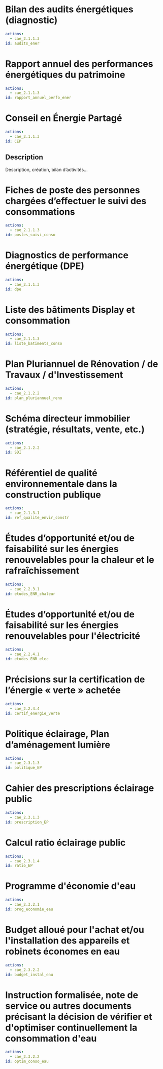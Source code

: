 # Bilan des audits énergétiques (diagnostic)
```yaml
actions: 
  - cae_2.1.1.3
id: audits_ener
```

# Rapport annuel des performances énergétiques du patrimoine
```yaml
actions: 
  - cae_2.1.1.3
id: rapport_annuel_perfo_ener
```

# Conseil en Énergie Partagé 
```yaml
actions: 
  - cae_2.1.1.3
id: CEP
```
## Description
Description, création, bilan d’activités…

# Fiches de poste des personnes chargées d’effectuer le suivi des consommations
```yaml
actions: 
  - cae_2.1.1.3
id: postes_suivi_conso
```

# Diagnostics de performance énergétique (DPE)
```yaml
actions: 
  - cae_2.1.1.3
id: dpe
```

# Liste des bâtiments Display et consommation
```yaml
actions: 
  - cae_2.1.1.3
id: liste_batiments_conso
```

# Plan Pluriannuel de Rénovation / de Travaux / d'Investissement
```yaml
actions: 
  - cae_2.1.2.2
id: plan_pluriannuel_reno
```

# Schéma directeur immobilier (stratégie, résultats, vente, etc.)
```yaml
actions: 
  - cae_2.1.2.2
id: SDI
```

# Référentiel de qualité environnementale dans la construction publique
```yaml
actions: 
  - cae_2.1.3.1
id: ref_qualite_envir_constr
```

# Études d’opportunité et/ou de faisabilité sur les énergies renouvelables pour la chaleur et le rafraîchissement
```yaml
actions: 
  - cae_2.2.3.1
id: etudes_ENR_chaleur
```

# Études d’opportunité et/ou de faisabilité sur les énergies renouvelables pour l'électricité
```yaml
actions: 
  - cae_2.2.4.1
id: etudes_ENR_elec
```

# Précisions sur la certification de l’énergie « verte » achetée
```yaml
actions: 
  - cae_2.2.4.4
id: certif_energie_verte
```

# Politique éclairage, Plan d’aménagement lumière
```yaml
actions: 
  - cae_2.3.1.3
id: politique_EP
```

# Cahier des prescriptions éclairage public
```yaml
actions: 
  - cae_2.3.1.3
id: prescription_EP
```

# Calcul ratio éclairage public
```yaml
actions: 
  - cae_2.3.1.4
id: ratio_EP
```

# Programme d'économie d'eau
```yaml
actions: 
  - cae_2.3.2.1
id: prog_economie_eau
```

# Budget alloué pour l'achat et/ou l'installation des appareils et robinets économes en eau
```yaml
actions: 
  - cae_2.3.2.2
id: budget_instal_eau
```

# Instruction formalisée, note de service ou autres documents précisant la décision de vérifier et d'optimiser continuellement la consommation d'eau
```yaml
actions: 
  - cae_2.3.2.2
id: optim_conso_eau
```
